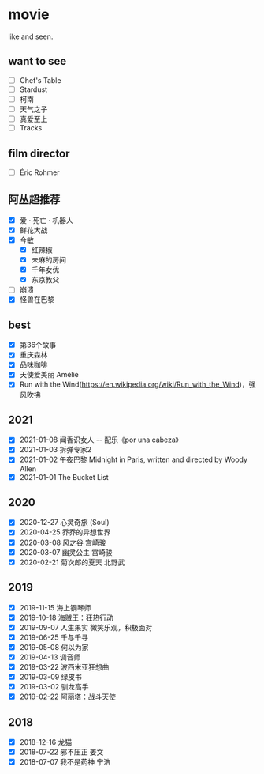 # movie

like and seen.

## want to see

- [ ] Chef's Table
- [ ] Stardust
- [ ] 柯南
- [ ] 天气之子
- [ ] 真爱至上
- [ ] Tracks

## film director

- [ ] Éric Rohmer

## 阿丛超推荐

- [x] 爱 · 死亡 · 机器人
- [x] 鲜花大战
- [x] 今敏
  - [x] 红辣椒
  - [x] 未麻的房间
  - [x] 千年女优
  - [x] 东京教父
- [ ] 崩溃
- [x] 怪兽在巴黎

## best

- [x] 第36个故事
- [x] 重庆森林
- [x] 品味咖啡
- [x] 天使爱美丽 Amélie
- [x] Run with the Wind(https://en.wikipedia.org/wiki/Run_with_the_Wind)，强风吹拂

## 2021

- [x] 2021-01-08 闻香识女人  -- 配乐《por una cabeza》
- [x] 2021-01-03 拆弹专家2
- [x] 2021-01-02 午夜巴黎 Midnight in Paris, written and directed by Woody Allen
- [x] 2021-01-01 The Bucket List

## 2020

- [x] 2020-12-27 心灵奇旅 (Soul)
- [x] 2020-04-25 乔乔的异想世界
- [x] 2020-03-08 风之谷 宫崎骏
- [x] 2020-03-07 幽灵公主 宫崎骏
- [x] 2020-02-21 菊次郎的夏天 北野武

## 2019

- [x] 2019-11-15 海上钢琴师
- [x] 2019-10-18 海贼王：狂热行动
- [x] 2019-09-07 人生果实
  微笑乐观，积极面对
- [x] 2019-06-25 千与千寻
- [x] 2019-05-08 何以为家
- [x] 2019-04-13 调音师
- [x] 2019-03-22 波西米亚狂想曲
- [x] 2019-03-09 绿皮书
- [x] 2019-03-02 驯龙高手
- [x] 2019-02-22 阿丽塔：战斗天使

## 2018

- [x] 2018-12-16 龙猫 
- [x] 2018-07-22 邪不压正 姜文
- [x] 2018-07-07 我不是药神 宁浩
